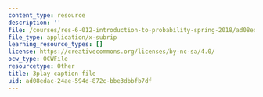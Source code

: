 ```yaml
---
content_type: resource
description: ''
file: /courses/res-6-012-introduction-to-probability-spring-2018/ad08edac24ae594d872cbbe3dbbfb7df_MzvRQFYUEFU.vtt
file_type: application/x-subrip
learning_resource_types: []
license: https://creativecommons.org/licenses/by-nc-sa/4.0/
ocw_type: OCWFile
resourcetype: Other
title: 3play caption file
uid: ad08edac-24ae-594d-872c-bbe3dbbfb7df
---
```

